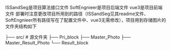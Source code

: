 ISSandSeg是项目算法接口文件
SoftEngnieer是项目后端文件
vue3是项目前端文件
部署时注意更改项目所用到的路径（ISSandSeg见其readme文件、SoftEngnieer所有路径写在了配置文件中、vue3无需修改），项目用到存储图片的文件夹结构如下

├── src/ # 源文件夹
  ├── Pri_block
  ├── Master_Photo
  ├── Master_Result_Photo
  └── Result_block

